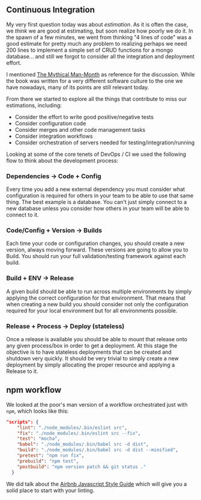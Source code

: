 ## Continuous Integration

My very first question today was about _estimation_. As it is often the case, we _think_ we are good at estimating, but soon realize how poorly we do it.  In the spawn of a few minutes, we went from thinking "4 lines of code" was a good estimate for pretty much any problem to realizing perhaps we need 200 lines to implement a simple set of CRUD functions for a mongo database...  and still we forgot to consider all the integration and deployment effort.

I mentioned [The Mythical Man-Month](https://en.wikipedia.org/wiki/The_Mythical_Man-Month) as reference for the discussion. While the book was written for a very different software culture to the one we have nowadays, many of its points are still relevant today.

From there we started to explore all the things that contribute to miss our estimations, including:

- Consider the effort to write good positive/negative tests
- Consider configuration code
- Consider merges and other code management tasks
- Consider integration workflows
- Consider orchestration of servers needed for testing/integration/running

Looking at some of the core tenets of DevOps / CI we used the following flow to think about the development process:

### Dependencies -> Code + Config

Every time you add a new external dependency you must consider what configuration is required for others in your team to be able to use that same thing.  The best example is a database.  You can't just simply connect to a new database unless you consider how others in your team will be able to connect to it.

### Code/Config + Version -> Builds 

Each time your code or configuration changes, you should create a new version, always moving forward. These versions are going to allow you to Build.  You should run your full validation/testing framework against each build.

### Build + ENV -> Release

A given build should be able to run across multiple environments by simply applying the correct configuration for that environment.  That means that when creating a new build you should consider not only the configuration required for your local environment but for all environments possible.

### Release + Process -> Deploy (stateless)

Once a release is available you should be able to mount that release onto any given process/box in order to get a deployment.  At this stage the objective is to have stateless deployments that can be created and shutdown very quickly. It should be very trivial to simply create a new deployment by simply allocating the proper resource and applying a Release to it.

## npm workflow

We looked at the poor's man version of a workflow orchestrated just with `npm`, which looks like this:

```json
"scripts": {
    "lint": "./node_modules/.bin/eslint src",
    "fix": "./node_modules/.bin/eslint src --fix",
    "test": "mocha",
    "babel": "./node_modules/.bin/babel src -d dist",
    "build": "./node_modules/.bin/babel src -d dist --minified",
    "pretest": "npm run fix",
    "prebuild": "npm test",
    "postbuild": "npm version patch && git status ."
  }
```

We did talk about the [Airbnb Javascript Style Guide](https://github.com/airbnb/javascript) which will give you a solid place to start with your linting.

